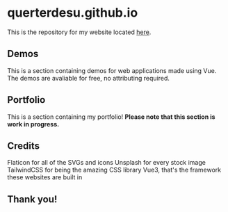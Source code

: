 # querterdesu.github.io

This is the repository for my website located [here](https://querterdesu.github.io).

## Demos

This is a section containing demos for web applications made using Vue.
The demos are avaliable for free, no attributing required.

## Portfolio

This is a section containing my portfolio!
**Please note that this section is work in progress.**

## Credits

Flaticon for all of the SVGs and icons
Unsplash for every stock image
TailwindCSS for being the amazing CSS library
Vue3, that's the framework these websites are built in

## Thank you!
